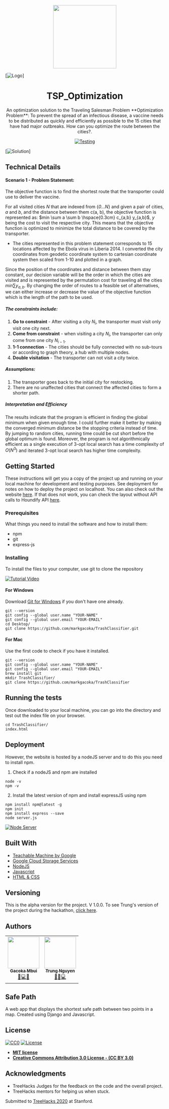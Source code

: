 <p align="center">
    <img width="200" src="https://github.com/markgacoka/TSP_Optimization/blob/master/logo.png">
</p>

[![Logo](https://github.com/markgacoka/TSP_Optimization/blob/master/logo.png)]

<h1 align="center">TSP_Optimization</h1>
<div align="center">
An optimization solution to the Traveling Salesman Problem
**Optimization Problem**: To prevent the spread of an infectious disease, a vaccine needs to be distributed as quickly and efficiently as possible to the 15 cities that have had major outbreaks. How can you optimize the route between the cities?. 

[![Testing](https://github.com/markgacoka/TrashClassifier/blob/master/images/badge.svg)](https://github.com/markgacoka/TrashClassifier/issues)
</div>

[![Solution](https://github.com/markgacoka/TSP_Optimization/blob/master/solution.png)]

## Technical Details
#### Scenario 1 - Problem Statement: 

The objective function is to find the shortest route that the transporter could use to deliver the vaccine.
   
For all visited cities $\mathit{N}$ that are indexed from {$\mathit{0...N}$} and given a pair of cities, $a$ and $b$, and the distance between them c(a, b), the objective function is represented as: $min \sum a \sum b \hspace{0.3cm} c_{a,b} y_{a,b}$, $y$ being the cost to visit the respective city. This means that the objective function is optimized to minimize the total distance to be covered by the transporter.

- The cities represented in this problem statement corresponds to 15 locations affected by the Ebola virus in Liberia 2014. I converted the city coordinates from geodetic coordinate system to cartesian coordinate system then scaled from 1-10 and plotted in a graph.

Since the position of the coordinates and distance between them stay constant, our decision variable will be the order in which the cities are visited and is represented by the permutation cost for traveling all the cities $min \sum y_{a, b}$. By changing the order of routes to a feasible set of alternatives, we can either increase or decrease the value of the objective function which is the length of the path to be used. 

##### The constraints include:
1. **Go to constraint** - After visiting a city $N_i$, the transporter must visit only visit one city next.
2. **Come from constraint** - when visiting a city $N_i$, the transporter can only come from one city $N_{i-1}$.
3. **1-1 connection** - The cities should be fully connected with no sub-tours or according to graph theory, a hub with multiple nodes.
4. **Double visitation** - The transporter can not visit a city twice.

##### Assumptions:
1. The transporter goes back to the initial city for restocking.
2. There are no unaffected cities that connect the affected cities to form a shorter path.

##### Interpretation and Efficiency
The results indicate that the program is efficient in finding the global minimum when given enough time. I could further make it better by making the converged minimum distance be the stopping criteria instead of time. By jumping to random cities, running time could be cut short before the global optimum is found. Moreover, the program is not algorithmically efficient as a single execution of 3-opt local search has a time complexity of $O(N^3)$ and iterated 3-opt local search has higher time complexity.


## Getting Started

These instructions will get you a copy of the project up and running on your local machine for development and testing purposes. See deployment for notes on how to deploy the project on localhost. You can also check out the website [here](http://trashier.appspot.com/). If that does not work, you can check the layout without API calls to Houndify API [here](https://treehacks.netlify.com/).

### Prerequisites

What things you need to install the software and how to install them:
* npm
* git
* express-js

### Installing

To install the files to your computer, use git to clone the repository

[![Tutorial Video](https://github.com/markgacoka/TrashClassifier/blob/master/images/git-clone.gif)](https://help.github.com/en/github/creating-cloning-and-archiving-repositories/cloning-a-repository)


#### For Windows
Download [Git for Windows](https://gitforwindows.org/) if you don't have one already.

```
git --version
git config --global user.name "YOUR-NAME"
git config --global user.email "YOUR-EMAIL"
cd Desktop/
git clone https://github.com/markgacoka/TrashClassifier.git
```

#### For Mac
Use the first code to check if you have it installed.

```
git --version
git config --global user.name "YOUR-NAME"
git config --global user.email "YOUR-EMAIL"
brew install git
mkdir TrashClassifier/
git clone https://github.com/markgacoka/TrashClassifier
```

## Running the tests

Once downloaded to your local machine, you can go into the directory and test out the index file on your browser.

```
cd TrashClassifier/
index.html
```

## Deployment

However, the website is hosted by a nodeJS server and to do this you need to install npm.
1. Check if a nodeJS and npm are installed

```
node -v
npm -v
```

2. Install the latest version of npm and install expressJS using npm
```
npm install npm@latest -g
npm init
npm install express --save
node server.js
```

[![Node Server](https://github.com/markgacoka/TrashClassifier/blob/master/images/node-server.gif)](https://deploybot.com/blog/guest-post-how-to-set-up-and-deploy-nodejs-express-application-for-production)

## Built With

* [Teachable Machine by Google](https://teachablemachine.withgoogle.com/)
* [Google Cloud Storage Services](https://cloud.google.com/gcp/getting-started)
* [NodeJS](https://nodejs.org/en/docs/)
* [Javascript](https://developer.mozilla.org/en-US/docs/Web/JavaScript)
* [HTML & CSS](https://developer.mozilla.org/en-US/docs/Web/CSS)

## Versioning

This is the alpha version for the project. V 1.0.0.
To see Trung's version of the project during the hackathon, [click here](https://treehacks-trashier.appspot.com/).

## Authors
<table>
  <tr>
    <td align="center"><a href="https://github.com/markgacoka"><img src="https://avatars2.githubusercontent.com/u/23658445?s=460&v=4" width="100px;" alt=""/><br /><sub><b>Gacoka Mbui</b></sub></a><br /><a href="https://github.com/markgacoka/SafePath" title="Backend and Documentation">📖💻🤔</a></td>
    <td align="center"><a href="https://github.com/Nguyen-ATrung"><img src="https://avatars2.githubusercontent.com/u/55957585?s=460&v=4" width="100px;" alt=""/><br /><sub><b>Trung Nguyen</b></sub></a><br /><a href="https://github.com/Nguyen-ATrung/Treehacks" title="Front End, Marketing and Design">🐛🎨💻</a></td>
  </tr>
</table>

<div>
  <h2>Safe Path</h2>
  <p>A web app that displays the shortest safe path between two points in a map. Created using Django and Javascript.</p>
</div>

## License

[![CC0](https://licensebuttons.net/p/zero/1.0/88x31.png)](https://creativecommons.org/publicdomain/zero/1.0/)
[![License](http://img.shields.io/:license-mit-blue.svg?style=flat-square)](http://badges.mit-license.org)

- **[MIT license](http://opensource.org/licenses/mit-license.php)**
- **[Creative Commons Attribution 3.0 License - (CC BY 3.0)](https://colorlib.com/wp/template/imagine/)**

## Acknowledgments
* TreeHacks Judges for the feedback on the code and the overall project.
* TreeHacks mentors for helping us when stuck.

Submitted to [TreeHacks 2020](https://devpost.com/software/trashier) at Stanford.


